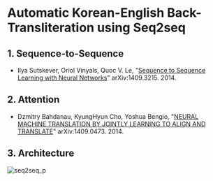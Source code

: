 # Automatic Korean-English Back-Transliteration using Seq2seq

## 1. Sequence-to-Sequence
* Ilya Sutskever, Oriol Vinyals, Quoc V. Le, "[Sequence to Sequence Learning with Neural Networks](https://arxiv.org/pdf/1409.3215.pdf)" arXiv:1409.3215. 2014.

## 2. Attention
* Dzmitry Bahdanau, KyungHyun Cho, Yoshua Bengio, "[NEURAL MACHINE TRANSLATION BY JOINTLY LEARNING TO ALIGN AND TRANSLATE](https://arxiv.org/pdf/1409.0473.pdf)" arXiv:1409.0473. 2014.

## 3. Architecture

![seq2seq_p](https://user-images.githubusercontent.com/36652066/38920467-4a73a06e-432e-11e8-9ae4-fd5ea53f7701.png)
